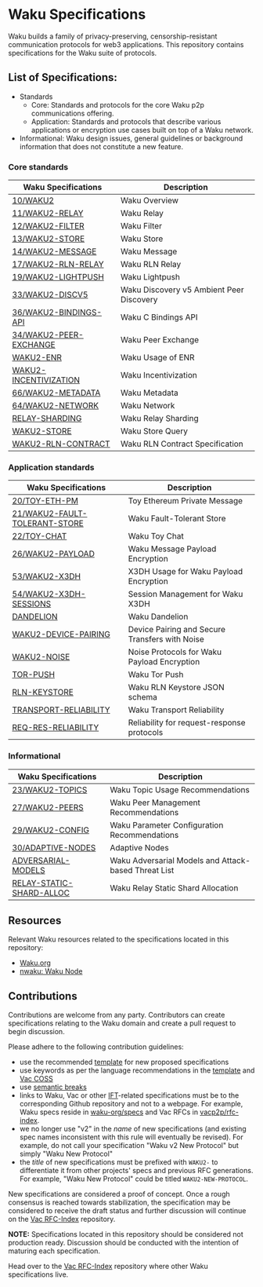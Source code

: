 # Waku Specifications

Waku builds a family of privacy-preserving, censorship-resistant communication protocols for web3 applications.
This repository contains specifications for the Waku suite of protocols.

## List of Specifications:

- Standards
  - Core: Standards and protocols for the core Waku p2p communications offering.
  - Application: Standards and protocols that describe various applications or encryption use cases built on top of a Waku network.
- Informational: Waku design issues, general guidelines or background information that does not constitute a new feature.

### Core standards

| Waku Specifications | Description |
| ---- | -------------- |
|[10/WAKU2](https://github.com/vacp2p/rfc-index/blob/main/waku/standards/core/10/waku2.md)| Waku Overview |
|[11/WAKU2-RELAY](https://github.com/vacp2p/rfc-index/blob/main/waku/standards/core/11/relay.md)| Waku Relay |
|[12/WAKU2-FILTER](https://github.com/vacp2p/rfc-index/blob/main/waku/standards/core/12/filter.md)| Waku Filter |
|[13/WAKU2-STORE](https://github.com/vacp2p/rfc-index/blob/main/waku/standards/core/13/store.md)| Waku Store |
|[14/WAKU2-MESSAGE](https://github.com/vacp2p/rfc-index/blob/main/waku/standards/core/14/message.md)| Waku Message |
|[17/WAKU2-RLN-RELAY](https://github.com/vacp2p/rfc-index/blob/main/waku/standards/core/17/rln-relay.md)| Waku RLN Relay |
|[19/WAKU2-LIGHTPUSH](https://github.com/vacp2p/rfc-index/blob/main/waku/standards/core/19/lightpush.md)| Waku Lightpush |
|[33/WAKU2-DISCV5](https://github.com/vacp2p/rfc-index/blob/main/waku/standards/core/33/discv5.md)| Waku Discovery v5 Ambient Peer Discovery |
|[36/WAKU2-BINDINGS-API](https://github.com/vacp2p/rfc-index/blob/main/waku/standards/core/36/bindings-api.md)| Waku C Bindings API |
|[34/WAKU2-PEER-EXCHANGE](https://github.com/vacp2p/rfc-index/blob/main/waku/standards/core/34/peer-exchange.md#abstract)| Waku Peer Exchange |
|[WAKU2-ENR](standards/core/enr.md)| Waku Usage of ENR |
|[WAKU2-INCENTIVIZATION](standards/core/incentivization.md)| Waku Incentivization |
|[66/WAKU2-METADATA](https://github.com/vacp2p/rfc-index/blob/main/waku/standards/core/66/metadata.md)| Waku Metadata |
|[64/WAKU2-NETWORK](https://github.com/vacp2p/rfc-index/blob/main/waku/standards/core/64/network.md)| Waku Network |
|[RELAY-SHARDING](standards/core/relay-sharding.md)| Waku Relay Sharding |
|[WAKU2-STORE](standards/core/store.md) | Waku Store Query |
|[WAKU2-RLN-CONTRACT](standards/core/rln-contract.md) | Waku RLN Contract Specification |

### Application standards

| Waku Specifications | Description |
| ---- | -------------- |
|[20/TOY-ETH-PM](https://github.com/vacp2p/rfc-index/blob/main/waku/standards/application/20/toy-eth-pm.md)| Toy Ethereum Private Message |
|[21/WAKU2-FAULT-TOLERANT-STORE](https://github.com/vacp2p/rfc-index/blob/main/waku/standards/application/21/fault-tolerant-store.md)| Waku Fault-Tolerant Store |
|[22/TOY-CHAT](https://github.com/vacp2p/rfc-index/blob/main/waku/informational/22/toy-chat.md)| Waku Toy Chat |
|[26/WAKU2-PAYLOAD](https://github.com/vacp2p/rfc-index/blob/main/waku/standards/application/26/payload.md)| Waku Message Payload Encryption |
|[53/WAKU2-X3DH](https://github.com/vacp2p/rfc-index/blob/main/waku/standards/application/53/x3dh.md)| X3DH Usage for Waku Payload Encryption |
|[54/WAKU2-X3DH-SESSIONS](https://github.com/vacp2p/rfc-index/blob/main/waku/standards/application/54/x3dh-sessions.md)| Session Management for Waku X3DH |
|[DANDELION](standards/application/dandelion.md)| Waku Dandelion |
|[WAKU2-DEVICE-PAIRING](standards/application/device-pairing.md)| Device Pairing and Secure Transfers with Noise |
|[WAKU2-NOISE](standards/application/noise.md)| Noise Protocols for Waku Payload Encryption |
|[TOR-PUSH](standards/application/tor-push.md)| Waku Tor Push |
|[RLN-KEYSTORE](standards/application/rln-keystore.md)| Waku RLN Keystore JSON schema |
|[TRANSPORT-RELIABILITY](standards/application/transport-reliability.md)| Waku Transport Reliability |
|[REQ-RES-RELIABILITY](standards/application/req-res-reliability.md)| Reliability for request-response protocols |

### Informational

| Waku Specifications | Description |
| ---- | -------------- |
|[23/WAKU2-TOPICS](https://github.com/vacp2p/rfc-index/blob/main/waku/informational/23/topics.md)| Waku Topic Usage Recommendations |
|[27/WAKU2-PEERS](https://github.com/vacp2p/rfc-index/blob/main/waku/informational/27/peers.md)| Waku Peer Management Recommendations |
|[29/WAKU2-CONFIG](https://github.com/vacp2p/rfc-index/blob/main/waku/informational/29/config.md)| Waku Parameter Configuration Recommendations |
|[30/ADAPTIVE-NODES](https://github.com/vacp2p/rfc-index/blob/main/waku/informational/30/adaptive-nodes.md)| Adaptive Nodes |
|[ADVERSARIAL-MODELS](informational/adversarial-models.md)| Waku Adversarial Models and Attack-based Threat List |
|[RELAY-STATIC-SHARD-ALLOC](informational/relay-static-shard-alloc.md)| Waku Relay Static Shard Allocation |

## Resources
Relevant Waku resources related to the specifications located in this repository:
- [Waku.org](https://waku.org/)
- [nwaku: Waku Node](https://github.com/waku-org/nwaku)

## Contributions 

Contributions are welcome from any party. 
Contributors can create specifications relating to the Waku domain and
create a pull request to begin discussion.

Please adhere to the following contribution guidelines:
- use the recommended [template](./template.md) for new proposed specifications
- use keywords as per the language recommendations in the [template](./template.md) and [Vac COSS](https://github.com/vacp2p/rfc-index/blob/a5b24ac0a27da361312260f9da372a0e6e812212/vac/1/coss.md#language)
- use [semantic breaks](https://sembr.org/)
- links to Waku, Vac or other [IFT](https://free.technology/)-related specifications must be to the corresponding Github repository and not to a webpage.
For example, Waku specs reside in [waku-org/specs](https://github.com/waku-org/specs) and Vac RFCs in [vacp2p/rfc-index](https://github.com/vacp2p/rfc-index/).
- we no longer use "v2" in the _name_ of new specifications (and existing spec names inconsistent with this rule will eventually be revised). For example, do not call your specification "Waku v2 New Protocol" but simply "Waku New Protocol"
- the _title_ of new specifications must be prefixed with `WAKU2-` to differentiate it from other projects' specs and previous RFC generations. For example, "Waku New Protocol" could be titled `WAKU2-NEW-PROTOCOL`.

New specifications are considered a proof of concept.
Once a rough consensus is reached towards stabilization, 
the specification may be considered to receive the draft status and 
further discussion will continue on the [Vac RFC-Index](https://github.com/vacp2p/rfc-index) repository.

**NOTE:** Specifications located in this repository should be considered not production ready.
Discussion should be conducted with the intention of maturing each specification.

Head over to the [Vac RFC-Index](https://github.com/vacp2p/rfc-index) repository where other Waku specifications live.
